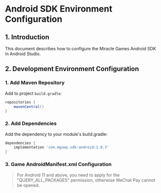 # Android SDK Environment Configuration

## 1. Introduction
This document describes how to configure the Miracle Games Android SDK in Android Studio.

## 2. Development Environment Configuration
### 1. Add Maven Repository
Add to project `build.gradle`:
```groovy
repositories {
    mavenCentral()
}
```
### 2. Add Dependencies
Add the dependency to your module's build.gradle:
```groovy
dependencies {
    implementation 'com.mguwp.sdk:android:1.0.3'
}
```

### 3. Game AndroidManifest.xml Configuration
> For Android 11 and above, you need to apply for the "QUERY_ALL_PACKAGES" permission, otherwise WeChat Pay cannot be opened.

